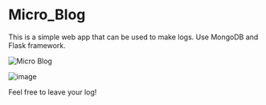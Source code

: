 # Micro_Blog

This is a simple web app that can be used to make logs. Use MongoDB and Flask framework. 

![Micro Blog](https://micro-blog-app-jcvr.herokuapp.com/)

![image](https://user-images.githubusercontent.com/70031233/134812785-761ff7ff-028b-49fa-8a67-c0664616176e.png)

Feel free to leave your log!
